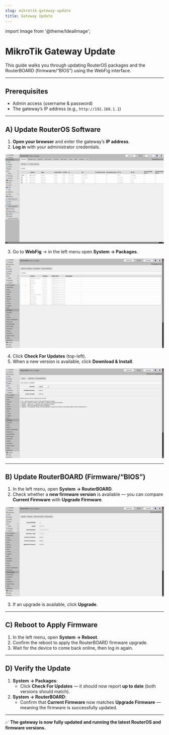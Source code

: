 ```yaml
---
slug: mikrotik-gateway-update
title: Gateway Update
---
```

import Image from '@theme/IdealImage';

# MikroTik Gateway Update

This guide walks you through updating RouterOS packages and the RouterBOARD (firmware/“BIOS”) using the WebFig interface.

---

## Prerequisites
- Admin access (username & password)
- The gateway’s IP address (e.g., `http://192.168.1.1`)

---

## A) Update RouterOS Software

1. **Open your browser** and enter the gateway’s **IP address**.
2. **Log in** with your administrator credentials.

![](mikrotik-update-0.png)

3. Go to **WebFig** → in the left menu open **System → Packages**.

![](mikrotik-update-1.png)

4. Click **Check For Updates** (top-left).
5. When a new version is available, click **Download & Install**.

![](mikrotik-update-2.png)

---

## B) Update RouterBOARD (Firmware/“BIOS”)

1. In the left menu, open **System → RouterBOARD**.
2. Check whether a **new firmware version** is available — you can compare **Current Firmware** with **Upgrade Firmware**.

![](mikrotik-update-3.png)

3. If an upgrade is available, click **Upgrade**.

---

## C) Reboot to Apply Firmware

1. In the left menu, open **System → Reboot**.
2. Confirm the reboot to apply the RouterBOARD firmware upgrade.
3. Wait for the device to come back online, then log in again.

---

## D) Verify the Update

1. **System → Packages**:  
   - Click **Check For Updates** — it should now report **up to date** (both versions should match).
2. **System → RouterBOARD**:  
   - Confirm that **Current Firmware** now matches **Upgrade Firmware** — meaning the firmware is successfully updated.

---

✅ **The gateway is now fully updated and running the latest RouterOS and firmware versions.**
